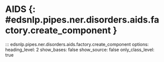 # AIDS {: #edsnlp.pipes.ner.disorders.aids.factory.create_component }

::: edsnlp.pipes.ner.disorders.aids.factory.create_component
    options:
        heading_level: 2
        show_bases: false
        show_source: false
        only_class_level: true
